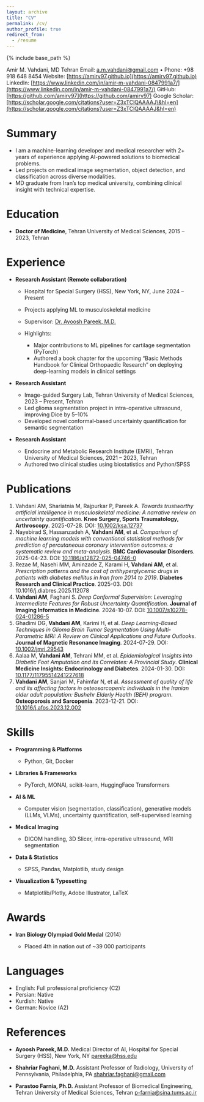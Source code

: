 ```yaml
---
layout: archive
title: "CV"
permalink: /cv/
author_profile: true
redirect_from:
  - /resume
---
```


{% include base_path %}

Amir M. Vahdani, MD
Tehran
Email: [a.m.vahdani@gmail.com](mailto:a.m.vahdani@gmail.com) • Phone: +98 918 648 8454
Website: [https://amirv97.github.io](https://amirv97.github.io)
LinkedIn: [https://www.linkedin.com/in/amir-m-vahdani-0847991a7/](https://www.linkedin.com/in/amir-m-vahdani-0847991a7/)
GitHub: [https://github.com/amirv97](https://github.com/amirv97)
Google Scholar: [https://scholar.google.com/citations?user=Z3xTClQAAAAJ\&hl=en](https://scholar.google.com/citations?user=Z3xTClQAAAAJ&hl=en)

# Summary

* I am a machine-learning developer and medical researcher with 2+ years of experience applying AI-powered solutions to biomedical problems.
* Led projects on medical image segmentation, object detection, and classification across diverse modalities.
* MD graduate from Iran’s top medical university, combining clinical insight with technical expertise.

# Education

* **Doctor of Medicine**, Tehran University of Medical Sciences, 2015 – 2023, Tehran

# Experience

* **Research Assistant (Remote collaboration)**

  * Hospital for Special Surgery (HSS), New York, NY, June 2024 – Present
  * Projects applying ML to musculoskeletal medicine
  * Supervisor: [Dr. Ayoosh Pareek, M.D.](https://www.hss.edu/profiles/doctors/ayoosh-pareek)
  * Highlights:

    * Major contributions to ML pipelines for cartilage segmentation (PyTorch)
    * Authored a book chapter for the upcoming “Basic Methods Handbook for Clinical Orthopaedic Research” on deploying deep-learning models in clinical settings

* **Research Assistant**

  * Image-guided Surgery Lab, Tehran University of Medical Sciences, 2023 – Present, Tehran
  * Led glioma segmentation project in intra-operative ultrasound, improving Dice by 5–10%
  * Developed novel conformal-based uncertainty quantification for semantic segmentation

* **Research Assistant**

  * Endocrine and Metabolic Research Institute (EMRI), Tehran University of Medical Sciences, 2021 – 2023, Tehran
  * Authored two clinical studies using biostatistics and Python/SPSS

# Publications

1. Vahdani AM, Shariatnia M, Rajpurkar P, Pareek A. *Towards trustworthy artificial intelligence in musculoskeletal medicine: A narrative review on uncertainty quantification*. **Knee Surgery, Sports Traumatology, Arthroscopy**. 2025-07-28. DOI: [10.1002/ksa.12737](https://esskajournals.onlinelibrary.wiley.com/doi/10.1002/ksa.12737)
2. Nayebirad S, Hassanzadeh A, **Vahdani AM**, et al. *Comparison of machine learning models with conventional statistical methods for prediction of percutaneous coronary intervention outcomes: a systematic review and meta-analysis*. **BMC Cardiovascular Disorders**. 2025-04-23. DOI: [10.1186/s12872-025-04746-0](https://bmccardiovascdisord.biomedcentral.com/articles/10.1186/s12872-025-04746-0)
3. Rezae M, Nasehi MM, Aminzade Z, Karami H, **Vahdani AM**, et al. *Prescription patterns and the cost of antihyperglycemic drugs in patients with diabetes mellitus in Iran from 2014 to 2019*. **Diabetes Research and Clinical Practice**. 2025-03. DOI: 10.1016/j.diabres.2025.112078
4. **Vahdani AM**, Faghani S. *Deep Conformal Supervision: Leveraging Intermediate Features for Robust Uncertainty Quantification*. **Journal of Imaging Informatics in Medicine**. 2024-10-07. DOI: [10.1007/s10278-024-01286-5](https://link.springer.com/10.1007/s10278-024-01286-5)
5. Ghadimi DG, **Vahdani AM**, Karimi H, et al. *Deep Learning-Based Techniques in Glioma Brain Tumor Segmentation Using Multi-Parametric MRI: A Review on Clinical Applications and Future Outlooks*. **Journal of Magnetic Resonance Imaging**. 2024-07-29. DOI: [10.1002/jmri.29543](https://onlinelibrary.wiley.com/doi/10.1002/jmri.29543)
6. Aalaa M, **Vahdani AM**, Tehrani MM, et al. *Epidemiological Insights into Diabetic Foot Amputation and its Correlates: A Provincial Study*. **Clinical Medicine Insights: Endocrinology and Diabetes**. 2024-01-30. DOI: [10.1177/11795514241227618](https://journals.sagepub.com/doi/10.1177/11795514241227618)
7. **Vahdani AM**, Sanjari M, Fahimfar N, et al. *Assessment of quality of life and its affecting factors in osteosarcopenic individuals in the Iranian older adult population: Bushehr Elderly Health (BEH) program*. **Osteoporosis and Sarcopenia**. 2023-12-21. DOI: [10.1016/j.afos.2023.12.002](https://www.sciencedirect.com/science/article/pii/S2468025723000853)

# Skills

* **Programming & Platforms**

  * Python, Git, Docker
* **Libraries & Frameworks**

  * PyTorch, MONAI, scikit-learn, HuggingFace Transformers
* **AI & ML**

  * Computer vision (segmentation, classification), generative models (LLMs, VLMs), uncertainty quantification, self-supervised learning
* **Medical Imaging**

  * DICOM handling, 3D Slicer, intra-operative ultrasound, MRI segmentation
* **Data & Statistics**

  * SPSS, Pandas, Matplotlib, study design
* **Visualization & Typesetting**

  * Matplotlib/Plotly, Adobe Illustrator, LaTeX

# Awards

* **Iran Biology Olympiad Gold Medal** (2014)

  * Placed 4th in nation out of \~39 000 participants

# Languages

* English: Full professional proficiency (C2)
* Persian: Native
* Kurdish: Native
* German: Novice (A2)

# References

* **Ayoosh Pareek, M.D.**
  Medical Director of AI, Hospital for Special Surgery (HSS), New York, NY
  [pareeka@hss.edu](mailto:pareeka@hss.edu)

* **Shahriar Faghani, M.D.**
  Assistant Professor of Radiology, University of Pennsylvania, Philadelphia, PA
  [shahriar.faghani@gmail.com](mailto:shahriar.faghani@gmail.com)

* **Parastoo Farnia, Ph.D.**
  Assistant Professor of Biomedical Engineering, Tehran University of Medical Sciences, Tehran
  [p-farnia@sina.tums.ac.ir](mailto:p-farnia@sina.tums.ac.ir)
